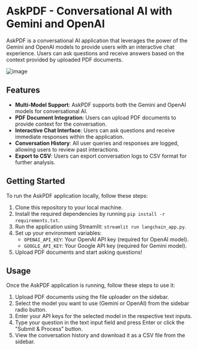 # AskPDF - Conversational AI with Gemini and OpenAI

AskPDF is a conversational AI application that leverages the power of the Gemini and OpenAI models to provide users with an interactive chat experience. Users can ask questions and receive answers based on the context provided by uploaded PDF documents.

![image](https://github.com/huseyincenik/streamlit_langchain/assets/127469334/8722fb97-c1b6-485d-a354-23e5a6227716)

## Features

- **Multi-Model Support**: AskPDF supports both the Gemini and OpenAI models for conversational AI.
- **PDF Document Integration**: Users can upload PDF documents to provide context for the conversation.
- **Interactive Chat Interface**: Users can ask questions and receive immediate responses within the application.
- **Conversation History**: All user queries and responses are logged, allowing users to review past interactions.
- **Export to CSV**: Users can export conversation logs to CSV format for further analysis.

## Getting Started

To run the AskPDF application locally, follow these steps:

1. Clone this repository to your local machine.
2. Install the required dependencies by running `pip install -r requirements.txt`.
3. Run the application using Streamlit: `streamlit run langchain_app.py`.
4. Set up your environment variables:
   - `OPENAI_API_KEY`: Your OpenAI API key (required for OpenAI model).
   - `GOOGLE_API_KEY`: Your Google API key (required for Gemini model).
5. Upload PDF documents and start asking questions!

## Usage

Once the AskPDF application is running, follow these steps to use it:

1. Upload PDF documents using the file uploader on the sidebar.
2. Select the model you want to use (Gemini or OpenAI) from the sidebar radio button.
3. Enter your API keys for the selected model in the respective text inputs.
4. Type your question in the text input field and press Enter or click the "Submit & Process" button.
5. View the conversation history and download it as a CSV file from the sidebar.